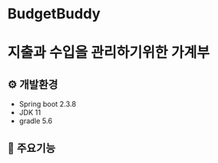 # BudgetBuddy
지출과 수입을 관리하기위한 가계부
======================================

⚙️ 개발환경
-------------
  - Spring boot 2.3.8
  - JDK 11
  - gradle 5.6


📌 주요기능
-------------
